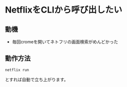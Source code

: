 # NetflixをCLIから呼び出したい
## 動機
- 毎回cromeを開いてネトフリの画面検索がめんどかった
## 動作方法
```shell
netflix run 
```
とすれば自動で立ち上がります。